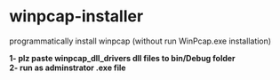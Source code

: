 # winpcap-installer
programmatically install winpcap (without run WinPcap.exe installation)

<b>1- plz paste winpcap_dll_drivers dll files to bin/Debug folder</b>
<br>
<b>2- run as adminstrator .exe file</b>
